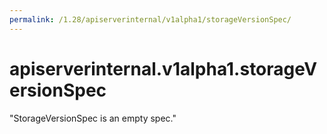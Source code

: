 ```yaml
---
permalink: /1.28/apiserverinternal/v1alpha1/storageVersionSpec/
---
```


# apiserverinternal.v1alpha1.storageVersionSpec

"StorageVersionSpec is an empty spec."